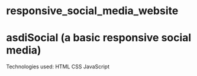 # responsive_social_media_website
# asdiSocial (a basic responsive social media)
Technologies used:
HTML
CSS
JavaScript
